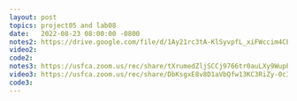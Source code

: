 ```yaml
---
layout: post
topics: project05 and lab08
date:   2022-08-23 08:00:00 -0800
notes2: https://drive.google.com/file/d/1Ay21rc3tA-KlSyvpfL_xiFWccim4CEyl/view?usp=share_link
video2: 
code2: 
notes3: https://usfca.zoom.us/rec/share/tXrumedZljSCCj9766tr0auLXy9WupPZKr3pjxAvBHIP_vbarytGdTE5X1s6-ERj.QqjuVg8sgC2WvQ8Q 
video3: https://usfca.zoom.us/rec/share/DbKsgxE8v8D1aVbQfw13KC3RiZy-0c3RGO0gJCY1gSfX70OFXGBlHqL-dhHOInBP.IFN0S9d19bwkixFI
code3: 
---
```


